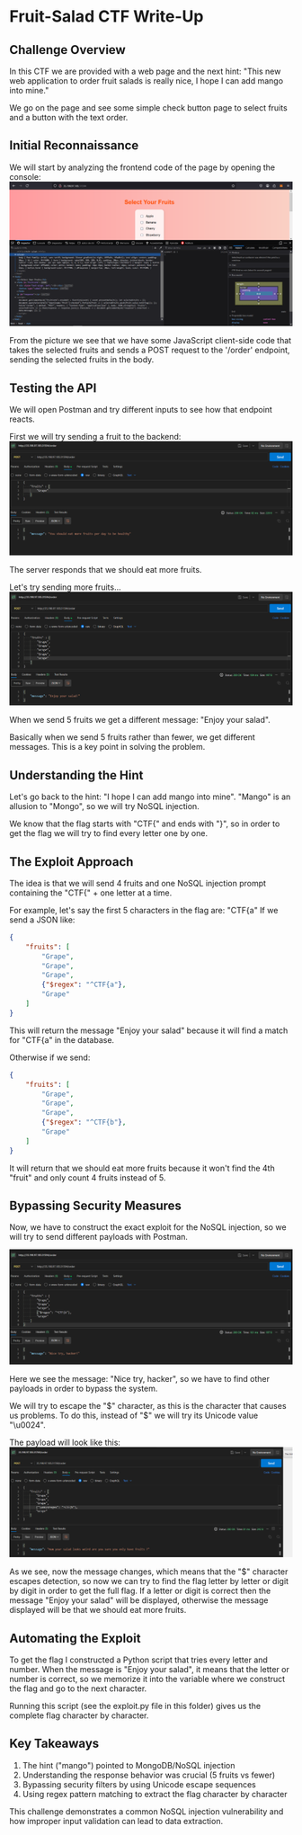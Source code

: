 # Fruit-Salad CTF Write-Up

## Challenge Overview
In this CTF we are provided with a web page and the next hint: "This new web application to order fruit salads is really nice, I hope I can add mango into mine."

We go on the page and see some simple check button page to select fruits and a button with the text order.

## Initial Reconnaissance
We will start by analyzing the frontend code of the page by opening the console:
![alt text](image.png)

From the picture we see that we have some JavaScript client-side code that takes the selected fruits and sends a POST request to the '/order' endpoint, sending the selected fruits in the body.

## Testing the API
We will open Postman and try different inputs to see how that endpoint reacts.

First we will try sending a fruit to the backend:
![alt text](image-1.png)

The server responds that we should eat more fruits.

Let's try sending more fruits...
![alt text](image-2.png)

When we send 5 fruits we get a different message: "Enjoy your salad".

Basically when we send 5 fruits rather than fewer, we get different messages. This is a key point in solving the problem.

## Understanding the Hint
Let's go back to the hint: "I hope I can add mango into mine". "Mango" is an allusion to "Mongo", so we will try NoSQL injection.

We know that the flag starts with "CTF{" and ends with "}", so in order to get the flag we will try to find every letter one by one.

## The Exploit Approach
The idea is that we will send 4 fruits and one NoSQL injection prompt containing the "CTF{" + one letter at a time.

For example, let's say the first 5 characters in the flag are: "CTF{a"
If we send a JSON like:
```json
{
    "fruits": [
        "Grape",
        "Grape",
        "Grape",
        {"$regex": "^CTF{a"},
        "Grape"
    ]
}
```

This will return the message "Enjoy your salad" because it will find a match for "CTF{a" in the database.

Otherwise if we send:
```json
{
    "fruits": [
        "Grape",
        "Grape",
        "Grape",
        {"$regex": "^CTF{b"},
        "Grape"
    ]
}
```

It will return that we should eat more fruits because it won't find the 4th "fruit" and only count 4 fruits instead of 5.

## Bypassing Security Measures
Now, we have to construct the exact exploit for the NoSQL injection, so we will try to send different payloads with Postman.

![alt text](image-3.png)

Here we see the message: "Nice try, hacker", so we have to find other payloads in order to bypass the system.

We will try to escape the "$" character, as this is the character that causes us problems. To do this, instead of "$" we will try its Unicode value "\u0024".

The payload will look like this:
![alt text](image-4.png)

As we see, now the message changes, which means that the "$" character escapes detection, so now we can try to find the flag letter by letter or digit by digit in order to get the full flag. If a letter or digit is correct then the message "Enjoy your salad" will be displayed, otherwise the message displayed will be that we should eat more fruits.

## Automating the Exploit
To get the flag I constructed a Python script that tries every letter and number. When the message is "Enjoy your salad", it means that the letter or number is correct, so we memorize it into the variable where we construct the flag and go to the next character.

Running this script (see the exploit.py file in this folder) gives us the complete flag character by character.

## Key Takeaways
1. The hint ("mango") pointed to MongoDB/NoSQL injection
2. Understanding the response behavior was crucial (5 fruits vs fewer)
3. Bypassing security filters by using Unicode escape sequences
4. Using regex pattern matching to extract the flag character by character

This challenge demonstrates a common NoSQL injection vulnerability and how improper input validation can lead to data extraction.
